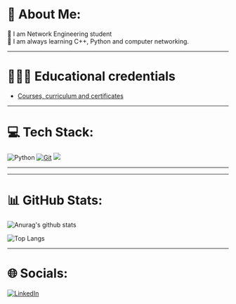 # 💫 About Me:
👋 I am Network Engineering student <br>
💞️ I am always learning C++, Python and computer networking.

---
# 🧑🏻‍💻 Educational credentials

* [Courses, curriculum and certificates](https://github.com/Mateusrb6/cursos-certificados)

---
# 💻 Tech Stack:

![Python](https://img.shields.io/badge/python-3670A0?style=for-the-badge&logo=python&logoColor=ffdd54)
[![Git](https://img.shields.io/badge/Git-000?style=for-the-badge&logo=git&logoColor=E94D5F)](https://git-scm.com/doc)
<img src="https://img.shields.io/badge/c++%20-%2300599C.svg?&style=for-the-badge&logo=c%2B%2B&ogoColor=white"/>

---

---
# 📊 GitHub Stats:

![Anurag's github stats](https://github-readme-stats.vercel.app/api?username=Mateusrb6&show_icons=true&theme=github_dark)

![Top Langs](https://github-readme-stats-git-masterrstaa-rickstaa.vercel.app/api/top-langs/?username=Mateusrb6&layout=compact&bg_color=000&border_color=30A3DC&title_color=E94D5F&text_color=FFF)

---

# 🌐 Socials:

[![LinkedIn](https://img.shields.io/badge/linkedin-%230077B5.svg?style=for-the-badge&logo=linkedin&logoColor=white)](https://www.linkedin.com/in/mateusrbastos/) 


